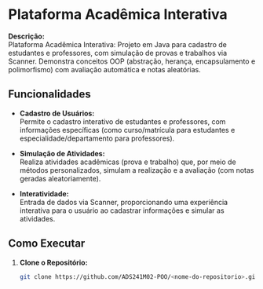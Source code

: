 # Plataforma Acadêmica Interativa

**Descrição:**  
Plataforma Acadêmica Interativa: Projeto em Java para cadastro de estudantes e professores, com simulação de provas e trabalhos via Scanner. Demonstra conceitos OOP (abstração, herança, encapsulamento e polimorfismo) com avaliação automática e notas aleatórias.

## Funcionalidades

- **Cadastro de Usuários:**  
  Permite o cadastro interativo de estudantes e professores, com informações específicas (como curso/matrícula para estudantes e especialidade/departamento para professores).

- **Simulação de Atividades:**  
  Realiza atividades acadêmicas (prova e trabalho) que, por meio de métodos personalizados, simulam a realização e a avaliação (com notas geradas aleatoriamente).

- **Interatividade:**  
  Entrada de dados via Scanner, proporcionando uma experiência interativa para o usuário ao cadastrar informações e simular as atividades.

## Como Executar

1. **Clone o Repositório:**

   ```bash
   git clone https://github.com/ADS241M02-POO/<nome-do-repositorio>.git
